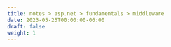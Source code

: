 ```yaml
---
title: notes > asp.net > fundamentals > middleware
date: 2023-05-25T00:00:00-06:00
draft: false
weight: 1
---
```


